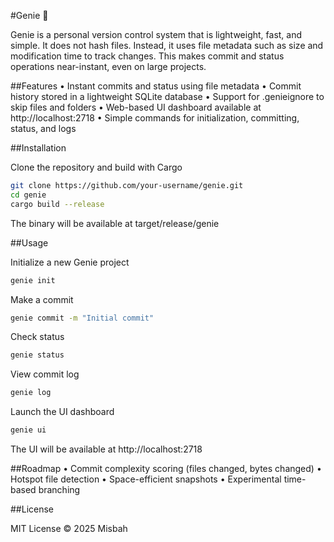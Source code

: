 #Genie 🧞

Genie is a personal version control system that is lightweight, fast, and simple.
It does not hash files. Instead, it uses file metadata such as size and modification time to track changes.
This makes commit and status operations near-instant, even on large projects.

##Features
	•	Instant commits and status using file metadata
	•	Commit history stored in a lightweight SQLite database
	•	Support for .genieignore to skip files and folders
	•	Web-based UI dashboard available at http://localhost:2718
	•	Simple commands for initialization, committing, status, and logs

##Installation

Clone the repository and build with Cargo

```bash
git clone https://github.com/your-username/genie.git
cd genie
cargo build --release
```

The binary will be available at target/release/genie


##Usage

Initialize a new Genie project

```bash
genie init
```

Make a commit

```bash
genie commit -m "Initial commit"
```

Check status

```bash
genie status
```

View commit log

```bash
genie log
```

Launch the UI dashboard

```bash
genie ui
```

The UI will be available at http://localhost:2718

##Roadmap
	•	Commit complexity scoring (files changed, bytes changed)
	•	Hotspot file detection
	•	Space-efficient snapshots
	•	Experimental time-based branching

##License

MIT License © 2025 Misbah